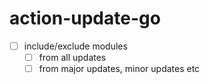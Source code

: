 # action-update-go

- [ ] include/exclude modules
  - [ ] from all updates
  - [ ] from major updates, minor updates etc
